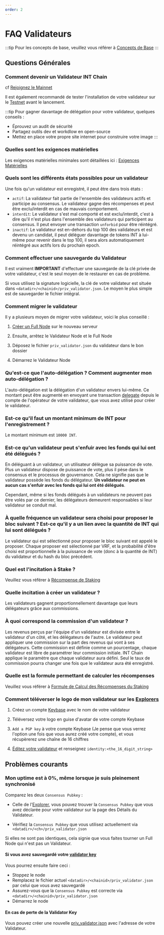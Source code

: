 ```yaml
---
order: 2
---
```


# FAQ Validateurs

:::tip
Pour les concepts de base, veuillez vous référer à [Concepts  de Base](1-general-concepts.md)
:::

## Questions Générales

### Comment devenir un Validateur INT Chain

cf [Rejoignez le Mainnet](../getting-started/3-mainnet.md)

Il est également recommandé de tester l'installation de votre validateur sur le [Testnet](../getting-started/4-testnet.md) avant le lancement.

:::tip
Pour gagner davantage de délégation pour votre validateur, quelques conseils :

- Éprouvez un audit de sécurité
- Partagez outils dev et workdlow en open-source
- Mettez en place votre propre site internet pour construire votre image
:::

### Quelles sont les exigences matérielles

Les exigences matérielles minimales sont détaillées ici : [Exigences Matérielles](../using-intchain/1-intro.md#hardware-requeirment)

### Quels sont les différents états possibles pour un validateur

Une fois qu'un validateur est enregistré, il peut être dans trois états :

- `actif`: La validateur fait partie de l'ensemble des validateurs actifs et participe au consensus. Le validateur gagne des récompenses et peut être exclu/interdit en cas de mauvais comportement.
- `interdit`: Le validateur s'est mal comporté et est exclu/interdit, c'est à dire qu'il n'est plus dans l'ensemble des validateurs qui participent au consensus. Il peut envoyer une transaction `unforbid` pour être réintégré.
- `inactif`: Le validateur est en-dehors du top 100 des validateurs et est devenu un candidat, il peut déléguer davantage de tokens INT à lui-même pour revenir dans le top 100, il sera alors automatiquement réintégré aux actifs lors du prochain epoch.


### Comment effectuer une sauvegarde du Validateur

Il est vraiment **IMPORTANT** d'effectuer une sauvegarde de la clé privée de votre validateur, c'est le seul moyen de le restaurer en cas de problème.

Si vous utilisez la signature logicielle, la clé de votre validateur est située dans `<datadir>/<chainid>/priv_validator.json`. Le moyen le plus simple est de sauvegarder le fichier intégral.


### Comment migrer le validateur

Il y a plusieurs moyen de migrer votre validateur, voici le plus conseillé :

1. [Créer un Full Node](../getting-started/3-mainnet.md#full-node) sur le nouveau serveur

2. Ensuite, arrêtez le Validateur Node et le Full Node

3. Déposez le fichier `priv_validator.json` du validateur dans le bon dossier

4. Démarrez le Validateur Node

### Qu'est-ce que l'auto-délégation ? Comment augmenter mon auto-délégation ?

L'auto-délégation est la délégation d'un validateur envers lui-même. Ce montant peut être augmenté en envoyant une transaction [delegate](../json-rpc/2-int.md#int_delegate) depuis le compte de l'opérateur de votre validateur, que vous avez utilisé pour créer le validateur.

### Est-ce qu'il faut un montant minimum de INT pour l'enregistrement ?

Le montant minimum est `10000 INT`.

### Est-ce qu'un validateur peut s'enfuir avec les fonds qui lui ont été délégués ?

En déléguant à un validateur, un utilisateur délègue sa puissance de vote. Plus un validateur dispose de puissance de vote, plus il pèse dans le consensus et le processus de gouvernance. Cela ne signifie pas que le validateur possède les fonds du délégateur. **Un validateur ne peut en aucun cas s'enfuir avec les fonds qui lui ont été délégués**.

Cependant, même si les fonds délégués à un validateurs ne peuvent pas être volés par ce dernier, les délégateurs demeurent responsables si leur validateur se conduit mal.

### À quelle fréquence un validateur sera choisi pour proposer le bloc suivant ? Est-ce qu'il y a un lien avec la quantité de INT qui lui sont délégués ?

Le validateur qui est sélectionné pour proposer le bloc suivant est appelé le proposer. Chaque proposer est sélectionné par VRF, et la probabilité d'être choisi est proportionnelle à la puissance de vote (donc à la quantité de INT) du validateur et du hash du bloc précédent.

### Quel est l'incitation à Stake ?

Veuillez vous référer à [Récompense de Staking](1-general-concepts.md#staking-rewards)

### Quelle incitation à créer un validateur ?

Les validateurs gagnent proportionnellement davantage que leurs délégateurs grâce aux commissions.


### À quoi correspond la commission d'un validateur ?

Les revenus perçus par l'équipe d'un validateur est divisée entre le validateur d'un côté, et les délégateurs de l'autre. Le validateur peut appliquer une commission sur la part des revenus qui vont à ses délégateurs. Cette commission est définie comme un pourcentage, chaque validateur est libre de paramétrer leur commission initiale. INT Chain applique le paramètre que chaque validateur aura défini. Seul le taux de commission pourra changer une fois que le validateur aura été enregistré.

### Quelle est la formule permettant de calculer les récompenses

Veuillez vous référer à [Formule de Calcul des Récompenses du Staking](1-general-concepts.md#staking-rewards-calculation-formula)


### Comment téléverser le logo de mon validateur sur les [Explorers](../getting-started/6-explorers.md)

1. Créez un compte [Keybase](https://keybase.io/) avec le nom de votre validateur

2. Téléversez votre logo en guise d'avatar de votre compte Keybase

3. `Add a PGP key`  à votre compte Keybase (Je pense que vous verrez l'option une fois que vous aurez créé votre compte), et vous récupèrerez une chaîne de 16 chiffres

4. [Éditez votre validateur](../json-rpc/2-int.md#int_editvalidator) et renseignez `identity:<the_16_digit_string>`

## Problèmes courants

### Mon uptime est à 0%, même lorsque je suis pleinement synchronisé

Comparez les deux `Consensus Pubkey` :

- Celle de l'[Explorer](http://titansexplorer.intchain.io/#/staking/validators), vous pouvez trouver la `Consensus Pubkey` que vous avez déclarée pour votre validateur sur la page des Détails du Validateur.

- Vérifiez la `Consensus Pubkey` que vous utilisez actuellement via `<datadir>/<ch>/priv_validator.json`

Si elles ne sont pas identiques, cela signie que vous faites tourner un Full Node qui n'est pas un Validateur.

#### Si vous avez sauvegardé votre [validator key](#how-to-backup-the-validator)

Vous pourrez ensuite faire ceci :

- Stoppez le node
- Remplacez le fichier actuel `<datadir>/<chainid>/priv_validator.json` par celui que vous avez sauvegardé
- Assurez-vous que la `Consensus Pubkey` est correcte via `<datadir>/<chainid>/priv_validator.json`
- Démarrez le node

#### En cas de perte de la Validator Key

Vous pouvez créer une nouvelle [priv_validator.json](../getting-started/3-mainnet.md#create-bls-keys) avec l'adresse de votre Validateur.

<!--
## Community Channel

- INT Validator Working Group: (Pending)
-->